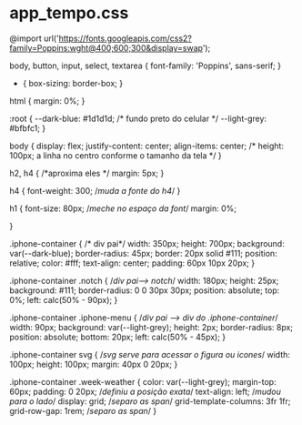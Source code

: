 # app_tempo.css
@import url('https://fonts.googleapis.com/css2?family=Poppins:wght@400;600;300&display=swap');

body, button, input, select, textarea {
    font-family: 'Poppins', sans-serif;
}

* {
    box-sizing: border-box;
}

html {
    margin: 0%;
}

:root {
    --dark-blue: #1d1d1d;  /* fundo preto do celular */
    --light-grey: #bfbfc1;
}

body {
    display: flex;
    justify-content: center;
    align-items: center;
    /* height: 100px; a linha no centro conforme o tamanho da tela */
}

h2, h4 { /*aproxima eles */
    margin: 5px;
}

h4 {
    font-weight: 300; /*muda a fonte do h4*/
} 

h1 {
    font-size: 80px; /*meche no espaço da font*/
    margin: 0%;

}

.iphone-container { /* div pai*/
    width: 350px;
    height: 700px;
    background: var(--dark-blue);
    border-radius: 45px;
    border: 20px solid #111;
    position: relative;
    color:  #fff;
    text-align: center;
    padding: 60px 10px 20px;
}

.iphone-container .notch { /*div pai--> notch*/
    width: 180px;
    height: 25px;
    background: #111;
    border-radius: 0 0 30px 30px;
    position: absolute;
    top: 0%;
    left: calc(50% - 90px);
}

.iphone-container .iphone-menu { /*div pai --> div do .iphone-container*/
    width: 90px;
    background: var(--light-grey);
    height: 2px;
    border-radius: 8px;
    position: absolute;
    bottom: 20px;
    left: calc(50% - 45px);
}

.iphone-container svg { /*svg serve para acessar o figura ou icones*/
    width: 100px;
    height: 100px;
    margin: 40px 0 20px;
}

.iphone-container .week-weather {
    color: var(--light-grey);
    margin-top: 60px;
    padding: 0 20px; /*definiu a posição exata*/
    text-align: left; /*mudou para o lado*/
    display: grid; /*separo as span*/
    grid-template-columns: 3fr 1fr;
    grid-row-gap: 1rem; /*separo as span*/
}
